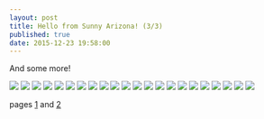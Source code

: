 ```yaml
---
layout: post
title: Hello from Sunny Arizona! (3/3)
published: true
date: 2015-12-23 19:58:00
---
```


And some more!

![](https://dl.dropboxusercontent.com/u/72656879/Theo/Sets18and19Favorites/DSCF10653.jpg)
![](https://dl.dropboxusercontent.com/u/72656879/Theo/Sets18and19Favorites/DSCF10671.jpg)
![](https://dl.dropboxusercontent.com/u/72656879/Theo/Sets18and19Favorites/DSCF10676.jpg)
![](https://dl.dropboxusercontent.com/u/72656879/Theo/Sets18and19Favorites/DSCF10691.jpg)
![](https://dl.dropboxusercontent.com/u/72656879/Theo/Sets18and19Favorites/DSCF10703.jpg)
![](https://dl.dropboxusercontent.com/u/72656879/Theo/Sets18and19Favorites/DSCF10731.jpg)
![](https://dl.dropboxusercontent.com/u/72656879/Theo/Sets18and19Favorites/DSCF10735.jpg)
![](https://dl.dropboxusercontent.com/u/72656879/Theo/Sets18and19Favorites/DSCF10753Crop.JPG)
![](https://dl.dropboxusercontent.com/u/72656879/Theo/Sets18and19Favorites/DSCF10766.jpg)
![](https://dl.dropboxusercontent.com/u/72656879/Theo/Sets18and19Favorites/DSCF10773.jpg)
![](https://dl.dropboxusercontent.com/u/72656879/Theo/Sets18and19Favorites/DSCF10796Crop.JPG)
![](https://dl.dropboxusercontent.com/u/72656879/Theo/Sets18and19Favorites/DSCF10801Crop.JPG)
![](https://dl.dropboxusercontent.com/u/72656879/Theo/Sets18and19Favorites/DSCF10807.jpg)
![](https://dl.dropboxusercontent.com/u/72656879/Theo/Sets18and19Favorites/DSCF10810.jpg)
![](https://dl.dropboxusercontent.com/u/72656879/Theo/Sets18and19Favorites/DSCF10818Crop.JPG)
![](https://dl.dropboxusercontent.com/u/72656879/Theo/Sets18and19Favorites/DSCF10826Crop.JPG)
![](https://dl.dropboxusercontent.com/u/72656879/Theo/Sets18and19Favorites/DSCF10839.jpg)
![](https://dl.dropboxusercontent.com/u/72656879/Theo/Sets18and19Favorites/DSCF10846.jpg)
![](https://dl.dropboxusercontent.com/u/72656879/Theo/Sets18and19Favorites/DSCF10855.jpg)
![](https://dl.dropboxusercontent.com/u/72656879/Theo/Sets18and19Favorites/DSCF10858.jpg)
![](https://dl.dropboxusercontent.com/u/72656879/Theo/Sets18and19Favorites/DSCF10870.jpg)
![](https://dl.dropboxusercontent.com/u/72656879/Theo/Sets18and19Favorites/DSCF10893.jpg)

pages [1](http://www.teamrubin.us/sunny-arizona-i/) and [2](http://www.teamrubin.us/sunny-arizona-ii/)
